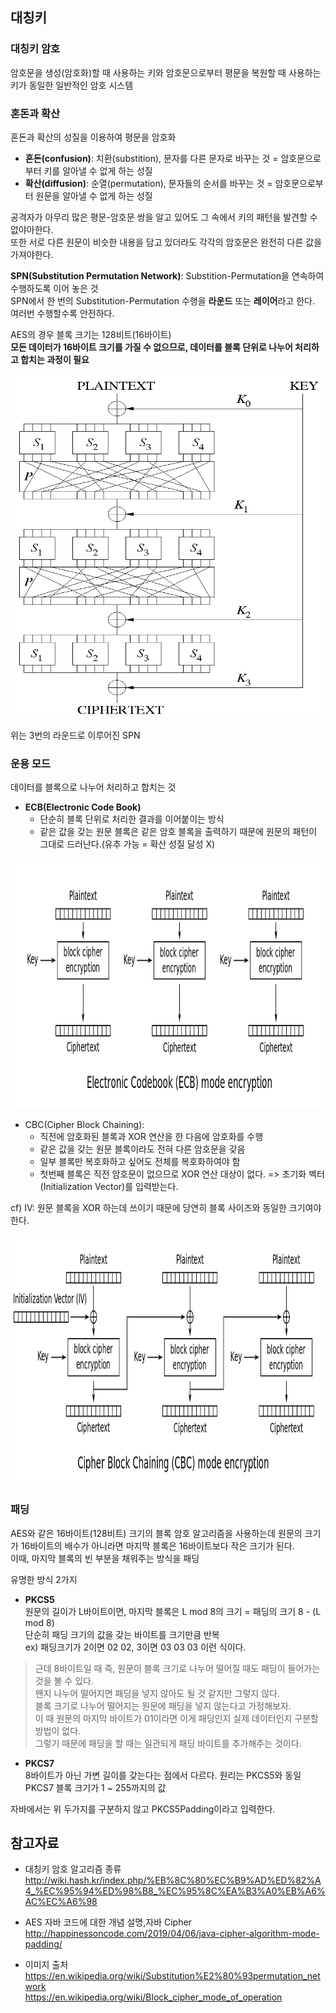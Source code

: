 ## 대칭키

### 대칭키 암호
암호문을 생성(암호화)할 때 사용하는 키와 암호문으로부터 평문을 복원할 때 사용하는 키가 동일한 일반적인 암호 시스템

### 혼돈과 확산
혼돈과 확산의 성질을 이용하여 평문을 암호화
- **혼돈(confusion)**: 치환(substition), 문자를 다른 문자로 바꾸는 것 = 암호문으로부터 키를 알아낼 수 없게 하는 성질
- **확산(diffusion)**: 순열(permutation), 문자들의 순서를 바꾸는 것 = 암호문으로부터 원문을 알아낼 수 없게 하는 성질
   
공격자가 아무리 많은 평문-암호문 쌍을 알고 있어도 그 속에서 키의 패턴을 발견할 수 없야아한다.   
또한 서로 다른 원문이 비슷한 내용을 담고 있더라도 각각의 암호문은 완전히 다른 값을 가져야한다.

**SPN(Substitution Permutation Network)**: Substition-Permutation을 연속하여 수행하도록 이어 놓은 것   
SPN에서 한 번의 Substitution-Permutation 수행을 **라운드** 또는 **레이어**라고 한다.   
여러번 수행할수록 안전하다.     
   
AES의 경우 블록 크기는 128비트(16바이트)   
**모든 데이터가 16바이트 크기를 가질 수 없으므로, 데이터를 블록 단위로 나누어 처리하고 합치는 과정이 필요**
   
<p align="center"><img src="./img/SubstitutionPermutationNetwork.png" alt="SubstitutionPermutationNetwork" width="600px" height="550px" /></p>
위는 3번의 라운드로 이루어진 SPN

### 운용 모드
데이터를 블록으로 나누어 처리하고 합치는 것   
- **ECB(Electronic Code Book)**   
   - 단순히 블록 단위로 처리한 결과를 이어붙이는 방식   
   - 같은 값을 갖는 원문 블록은 같은 암호 블록을 출력하기 때문에 원문의 패턴이 그대로 드러난다.(유추 가능 = 확산 성질 달성 X)

<p align="center"><img src="./img/ECB_encryption.png" alt="ECB_encryption.png" width="600px" height="400px" /></p>

- CBC(Cipher Block Chaining): 
  - 직전에 암호화된 블록과 XOR 연산을 한 다음에 암호화를 수행
  - 같은 값을 갖는 원문 블록이라도 전혀 다른 암호문을 갖음
  - 일부 블록만 복호화하고 싶어도 전체를 복호화하여야 함
  - 첫번째 블록은 직전 암호문이 없으므로 XOR 연산 대상이 없다. => 초기화 벡터(Initialization Vector)를 입력받는다.

cf) IV: 원문 블록을 XOR 하는데 쓰이기 때문에 당연히 블록 사이즈와 동일한 크기여야 한다.

<p align="center"><img src="./img/CBC_encryption.png" alt="CBC_encryption.png" width="600px" height="400px" /></p>

### 패딩
AES와 같은 16바이트(128비트) 크기의 블록 암호 알고리즘을 사용하는데 원문의 크기가 16바이트의 배수가 아니라면 마지막 블록은 16바이트보다 작은 크기가 된다.   
이때, 마지막 블록의 빈 부분을 채워주는 방식을 패딩
   
유명한 방식 2가지
- **PKCS5**   
원문의 길이가 L바이트이면, 마지막 블록은 L mod 8의 크기 = 패딩의 크기 8 - (L mod 8)   
단순히 패딩 크기의 값을 갖는 바이트를 크기만큼 반복   
ex) 패딩크기가 2이면 02 02, 3이면 03 03 03 이런 식이다.   

> 근데 8바이트일 때 즉, 원문이 블록 크기로 나누어 떨어질 때도 패딩이 들어가는 것을 볼 수 있다.    
왠지 나누어 떨어지면 패딩을 넣지 않아도 될 것 같지만 그렇지 않다.    
블록 크기로 나누어 떨어지는 원문에 패딩을 넣지 않는다고 가정해보자.   
이 때 원문의 마지막 바이트가 01이라면 이게 패딩인지 실제 데이터인지 구분할 방법이 없다.   
그렇기 때문에 패딩을 할 때는 일관되게 패딩 바이트를 추가해주는 것이다.

- **PKCS7**   
8바이트가 아닌 가변 길이를 갖는다는 점에서 다르다. 원리는 PKCS5와 동일   
PKCS7 블록 크기가 1 ~ 255까지의 값   

자바에서는 위 두가지를 구분하지 않고 PKCS5Padding이라고 입력한다.
  
## 참고자료
- 대칭키 암호 알고리즘 종류   
http://wiki.hash.kr/index.php/%EB%8C%80%EC%B9%AD%ED%82%A4_%EC%95%94%ED%98%B8_%EC%95%8C%EA%B3%A0%EB%A6%AC%EC%A6%98

- AES 자바 코드에 대한 개념 설명,자바 Cipher   
http://happinessoncode.com/2019/04/06/java-cipher-algorithm-mode-padding/

- 이미지 출처   
https://en.wikipedia.org/wiki/Substitution%E2%80%93permutation_network    
https://en.wikipedia.org/wiki/Block_cipher_mode_of_operation


